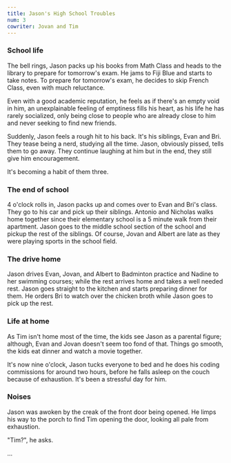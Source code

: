 ```yaml
---
title: Jason's High School Troubles
num: 3
cowriter: Jovan and Tim
---
```


### School life

The bell rings, Jason packs up his books from Math Class and heads to the library to prepare for tomorrow's exam. He jams to Fiji Blue and starts to take notes. To prepare for tomorrow's exam, he decides to skip French Class, even with much reluctance.

Even with a good academic reputation, he feels as if there's an empty void in him, an unexplainable feeling of emptiness fills his heart, as his life he has rarely socialized, only being close to people who are already close to him and never seeking to find new friends.

Suddenly, Jason feels a rough hit to his back. It's his siblings, Evan and Bri. They tease being a nerd, studying all the time. Jason, obviously pissed, tells them to go away. They continue laughing at him but in the end, they still give him encouragement.

It's becoming a habit of them three.

### The end of school

4 o'clock rolls in, Jason packs up and comes over to Evan and Bri's class. They go to his car and pick up their siblings. Antonio and Nicholas walks home together since their elementary school is a 5 minute walk from their apartment. Jason goes to the middle school section of the school and pickup the rest of the siblings. Of course, Jovan and Albert are late as they were playing sports in the school field.

### The drive home

Jason drives Evan, Jovan, and Albert to Badminton practice and Nadine to her swimming courses; while the rest arrives home and takes a well needed rest. Jason goes straight to the kitchen and starts preparing dinner for them. He orders Bri to watch over the chicken broth while Jason goes to pick up the rest.

### Life at home

As Tim isn't home most of the time, the kids see Jason as a parental figure; although, Evan and Jovan doesn't seem too fond of that. Things go smooth, the kids eat dinner and watch a movie together.

It's now nine o'clock, Jason tucks everyone to bed and he does his coding commissions for around two hours, before he falls asleep on the couch because of exhaustion. It's been a stressful day for him.

### Noises

Jason was awoken by the creak of the front door being opened. He limps his way to the porch to find Tim opening the door, looking all pale from exhaustion.

"Tim?", he asks.

...
